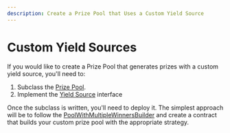 ```yaml
---
description: Create a Prize Pool that Uses a Custom Yield Source
---
```


# Custom Yield Sources

If you would like to create a Prize Pool that generates prizes with a custom yield source, you'll need to:

1. Subclass the [Prize Pool](https://github.com/pooltogether/pooltogether-pool-contracts/blob/master/contracts/prize-pool/PrizePool.sol).
2. Implement the [Yield Source](https://github.com/pooltogether/pooltogether-pool-contracts/blob/master/contracts/prize-pool/YieldSource.sol) interface

Once the subclass is written, you'll need to deploy it.  The simplest approach will be to follow the [PoolWithMultipleWinnersBuilder](https://github.com/pooltogether/pooltogether-pool-contracts/blob/master/contracts/builders/PoolWithMultipleWinnersBuilder.sol) and create a contract that builds your custom prize pool with the appropriate strategy.



